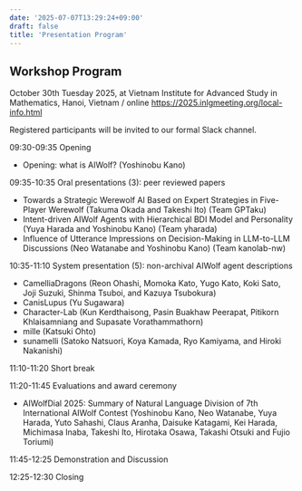 ```yaml
---
date: '2025-07-07T13:29:24+09:00'
draft: false
title: 'Presentation Program'
---
```


## Workshop Program

October 30th Tuesday 2025, at Vietnam Institute for Advanced Study in Mathematics, Hanoi, Vietnam / online
https://2025.inlgmeeting.org/local-info.html

Registered participants will be invited to our formal Slack channel.

09:30-09:35 Opening
- Opening: what is AIWolf? (Yoshinobu Kano) 

09:35-10:35 Oral presentations (3): peer reviewed papers
- Towards a Strategic Werewolf AI Based on Expert Strategies in Five-Player Werewolf (Takuma Okada and Takeshi Ito) (Team GPTaku)
- Intent-driven AIWolf Agents with Hierarchical BDI Model and Personality (Yuya Harada and Yoshinobu Kano) (Team yharada)
- Influence of Utterance Impressions on Decision-Making in LLM-to-LLM Discussions (Neo Watanabe and Yoshinobu Kano) (Team kanolab-nw)

10:35-11:10 System presentation (5): non-archival AIWolf agent descriptions
- CamelliaDragons (Reon Ohashi, Momoka Kato, Yugo Kato, Koki Sato, Joji Suzuki, Shinma Tsuboi, and Kazuya Tsubokura)
- CanisLupus (Yu Sugawara)
- Character-Lab (Kun Kerdthaisong, Pasin Buakhaw Peerapat, Pitikorn Khlaisamniang and Supasate Vorathammathorn)
- mille (Katsuki Ohto)
- sunamelli (Satoko Natsuori, Koya Kamada, Ryo Kamiyama, and Hiroki Nakanishi)

11:10-11:20 Short break

11:20-11:45 Evaluations and award ceremony  
- AIWolfDial 2025: Summary of Natural Language Division of 7th International AIWolf Contest (Yoshinobu Kano, Neo Watanabe, Yuya Harada, Yuto Sahashi, Claus Aranha, Daisuke Katagami, Kei Harada, Michimasa Inaba, Takeshi Ito, Hirotaka Osawa, Takashi Otsuki and Fujio Toriumi)

11:45-12:25 Demonstration and Discussion

12:25-12:30 Closing

